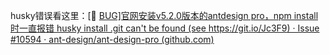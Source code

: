 husky错误看这里：[🐛 [BUG\]官网安装v5.2.0版本的antdesign pro，npm install时一直报错 husky install .git can't be found (see https://git.io/Jc3F9) · Issue #10594 · ant-design/ant-design-pro (github.com)](https://github.com/ant-design/ant-design-pro/issues/10594)